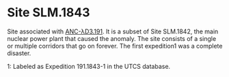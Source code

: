 # Site SLM.1843
Site associated with [ANC-λD3.191](www.eunaotenhoacessoaolink.com). It is a subset of Site SLM.1842, the main nuclear power plant that caused the anomaly. The site consists of a single or multiple corridors that go on forever. The first expedition<span class="super">1</span> was a complete disaster.

<span class="super">1</span>: Labeled as Expedition 191.1843-1 in the UTCS database.

